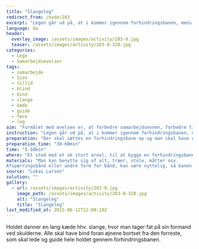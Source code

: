 ```yaml
---
title: "Slangeleg"
redirect_from: /node/283
excerpt: "Legen går ud på, at i kommer igennem forhindringsbanen, mens i tager fat i hinandens skuldre og danner en slange. Alle bortset fra den første person i kæden, skal have bind foran øjnene, så han/hun skal går forrest og guide holdet igennem forhindringsbanen."
language: da
header:
  overlay_image: /assets/images/activity/283-0.jpg
  teaser: /assets/images/activity/283-0-320.jpg
categories:
  - Lege
  - Samarbejdsøvelser
tags:
  - samarbejde
  - Sjov
  - tillid
  - blind
  - bind
  - slange
  - kæde
  - guide
  - føre
  - leg
aim: "Formålet med øvelsen er, at forbedre samarbejdsevnen, forbedre tilliden til hinanden, forbedre kommunikationen, øge ens kompetencer omkring, at guide et hold det ikke ved noget og at have det sjovt."
instruction: "Legen går ud på, at i kommer igennem forhindringsbanen, mens i tager fat i hinandens skuldre og danner en slange. Alle bortset fra den første person i kæden, skal have bind foran øjnene, så han/hun skal går forrest og guide holdet igennem forhindringsbanen."
preparation: "Der skal sættes en forhindringsbane op og man skal have nok bind (som f.eks. sorte sække) til at alle kan få et bind foran øjnene."
preparation_time: "30-60min"
time: "5-10min"
where: "Et sted med et ok stort areal, til at bygge en forhindringsbane"
materials: "Man kan benytte sig af alt, træer, stole, måtter osv.
Afspærringsbånd eller andre form for bånd, kan være nyttelig, så banen bliver nemmer at se for personen der skal går forrest."
source: "Lukas Larsen"
solution: ""
gallery:
  - url: /assets/images/activity/283-0.jpg
    image_path: /assets/images/activity/283-0-320.jpg
    alt: "Slangeleg"
    title: "Slangeleg"
last_modified_at: 2015-06-12T12:00:10Z
---
```

Holdet danner en lang kæde hhv. slange, hvor man tager fat på sin formand ved skulderne. Alle skal have bind foran øjnene bortset fra den forreste, som skal lede og guide hele holdet gennem forhindringsbanen.
